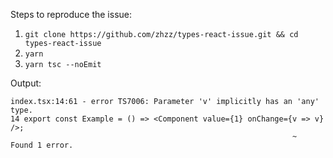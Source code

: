 Steps to reproduce the issue:
1. `git clone https://github.com/zhzz/types-react-issue.git && cd types-react-issue`
2. `yarn`
3. `yarn tsc --noEmit`

Output:
```
index.tsx:14:61 - error TS7006: Parameter 'v' implicitly has an 'any' type.
14 export const Example = () => <Component value={1} onChange={v => v} />;
                                                               ~
Found 1 error.
```